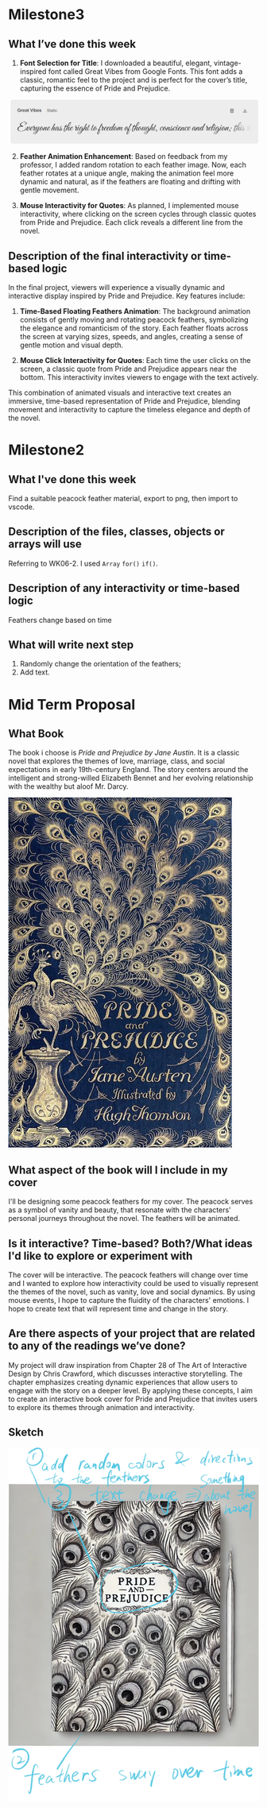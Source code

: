 # Milestone3
## What I’ve done this week 
1. **Font Selection for Title**: I downloaded a beautiful, elegant, vintage-inspired font called Great Vibes from Google Fonts. This font adds a classic, romantic feel to the project and is perfect for the cover’s title, capturing the essence of Pride and Prejudice.


![Great Vibes](font.png)

2. **Feather Animation Enhancement**: Based on feedback from my professor, I added random rotation to each feather image. Now, each feather rotates at a unique angle, making the animation feel more dynamic and natural, as if the feathers are floating and drifting with gentle movement.

3. **Mouse Interactivity for Quotes**: As planned, I implemented mouse interactivity, where clicking on the screen cycles through classic quotes from Pride and Prejudice. Each click reveals a different line from the novel.

## Description of the final interactivity or time-based logic
In the final project, viewers will experience a visually dynamic and interactive display inspired by Pride and Prejudice. Key features include:

1. **Time-Based Floating Feathers Animation**: The background animation consists of gently moving and rotating peacock feathers, symbolizing the elegance and romanticism of the story. Each feather floats across the screen at varying sizes, speeds, and angles, creating a sense of gentle motion and visual depth.

2. **Mouse Click Interactivity for Quotes**: Each time the user clicks on the screen, a classic quote from Pride and Prejudice appears near the bottom. This interactivity invites viewers to engage with the text actively.

This combination of animated visuals and interactive text creates an immersive, time-based representation of Pride and Prejudice, blending movement and interactivity to capture the timeless elegance and depth of the novel.

# Milestone2
## What I've done this week
Find a suitable peacock feather material, export to png, then import to vscode.
## Description of the files, classes, objects or arrays  will use
Referring to WK06-2. I used `Array` `for()` `if()`.
## Description of any interactivity or time-based logic
Feathers change based on time
## What will write next step
1. Randomly change the orientation of the feathers; 
2. Add text.

# Mid Term Proposal
## What Book
The book i choose is *Pride and Prejudice by Jane Austin*.
It is a classic novel that explores the themes of love, 
marriage, class, and social expectations in early 19th-century 
England. The story centers around the intelligent and 
strong-willed Elizabeth Bennet and her evolving relationship 
with the wealthy but aloof Mr. Darcy.


 ![pride&prejudice](bookcover.jpg)


## What aspect of the book will I include in my cover
I'll be designing some peacock feathers for my cover.
The peacock serves as a symbol of vanity and beauty, that resonate 
with the characters' personal journeys throughout the novel. 
The feathers will be animated.

## Is it interactive? Time-based? Both?/What ideas I'd like to explore or experiment with
The cover will be interactive. The peacock feathers will change over time and 
I wanted to explore how interactivity could be used to visually represent
 the themes of the novel, such as vanity, love and social dynamics. 
 By using mouse events, I hope to capture the fluidity of the characters' 
 emotions. I hope to create text that will represent time and change in 
 the story.

## Are there aspects of your project that are related to any of the readings we’ve done?
My project will draw inspiration from Chapter 28 of The Art of 
Interactive Design by Chris Crawford, which discusses interactive 
storytelling. The chapter emphasizes creating dynamic experiences 
that allow users to engage with the story on a deeper level. 
By applying these concepts, I aim to create an interactive book 
cover for Pride and Prejudice that invites users to explore its 
themes through animation and interactivity.

## Sketch
![sketch](sketch.jpg)
